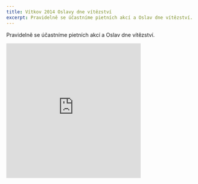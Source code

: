 ```yaml
---
title: Vítkov 2014 Oslavy dne vítězství
excerpt: Pravidelně se účastníme pietních akcí a Oslav dne vítězství.
---
```


Pravidelně se účastníme pietních akcí a Oslav dne vítězství.

<iframe src="http://www.rajce.net/a9974680/mini?bgcolor=&photoNameVisible=0" name="rajce-net" width="356" height="356" frameborder="0" scrolling="no" allowtransparency="false"></iframe>

